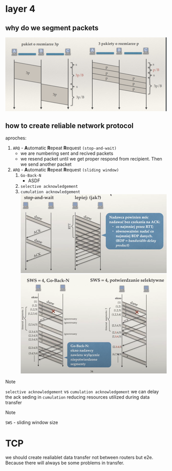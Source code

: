 # layer 4

## why do we segment packets

![segmenting](./imgs/layer-3/segmenting.png)


## how to create reliable network protocol
aproches:
1. `ARQ` - **A**utomatic **R**epeat **R**equest `(stop-and-wait)`
   * we  are numbering sent and recived packets
   * we resend packet until we get proper respond from recipient. Then we send another packet
2. `ARQ` - **A**utomatic **R**epeat **R**equest `(sliding window)`
   1. `Go-Back-N`
        * ASDF
   2. `selective acknowledgement`
   3. `cumulation acknowledgement` 
![ARQ-comparsion](./imgs/layer-3/ARQ-comparsion.png)
![G-BACK-N-vs-selective-ack](./imgs/layer-3/go-back-n-vs-selective-ack.png)

> [!NOTE]
> `selective acknowledgement` vs `cumulation acknowledgement`
> we can delay the ack seding in `cumulation` reducing resources utilized during data transfer

> [!NOTE]
> `SWS` - sliding window size

# TCP

we should create realiablet data transfer not between routers but e2e. Because there will always be some problems in transfer.